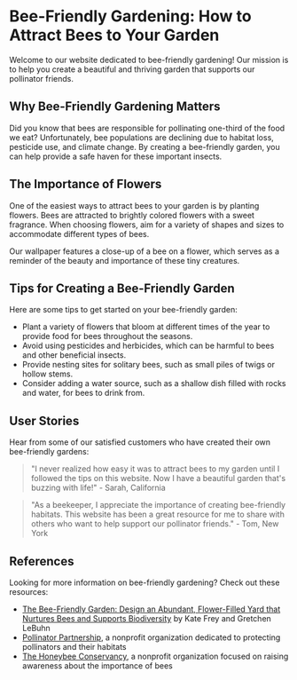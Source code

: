 <!--
Write me content for website with wallpaper which alt text is:

"A close-up of a bee on a flower"

The name/title of the page should not be 1:1 copy of the alt text but rather a real content of the website which is using this wallpaper.

- Use markdown format 
- Start with the heading
- The content should look like a real website 
- Include real sections like references, contact, user stories, etc. use things relevant to the page purpose.
- Feel free to use structure like headings, bullets, numbering, blockquotes, paragraphs, horizontal lines, etc.
- You can use formatting like bold or _italic_
- You can include UTF-8 emojis
- Links should be only #hash anchors (and you can refer to the document itself)
- Do not include images
-->

<!--font:"Montserrat"-->

# Bee-Friendly Gardening: How to Attract Bees to Your Garden

Welcome to our website dedicated to bee-friendly gardening! Our mission is to help you create a beautiful and thriving garden that supports our pollinator friends. 

## Why Bee-Friendly Gardening Matters

Did you know that bees are responsible for pollinating one-third of the food we eat? Unfortunately, bee populations are declining due to habitat loss, pesticide use, and climate change. By creating a bee-friendly garden, you can help provide a safe haven for these important insects.

## The Importance of Flowers

One of the easiest ways to attract bees to your garden is by planting flowers. Bees are attracted to brightly colored flowers with a sweet fragrance. When choosing flowers, aim for a variety of shapes and sizes to accommodate different types of bees. 

Our wallpaper features a close-up of a bee on a flower, which serves as a reminder of the beauty and importance of these tiny creatures.

## Tips for Creating a Bee-Friendly Garden

Here are some tips to get started on your bee-friendly garden:

- Plant a variety of flowers that bloom at different times of the year to provide food for bees throughout the seasons.
- Avoid using pesticides and herbicides, which can be harmful to bees and other beneficial insects.
- Provide nesting sites for solitary bees, such as small piles of twigs or hollow stems.
- Consider adding a water source, such as a shallow dish filled with rocks and water, for bees to drink from.

## User Stories

Hear from some of our satisfied customers who have created their own bee-friendly gardens:

> "I never realized how easy it was to attract bees to my garden until I followed the tips on this website. Now I have a beautiful garden that's buzzing with life!" - Sarah, California

> "As a beekeeper, I appreciate the importance of creating bee-friendly habitats. This website has been a great resource for me to share with others who want to help support our pollinator friends." - Tom, New York

## References

Looking for more information on bee-friendly gardening? Check out these resources:

- [The Bee-Friendly Garden: Design an Abundant, Flower-Filled Yard that Nurtures Bees and Supports Biodiversity](#) by Kate Frey and Gretchen LeBuhn
- [Pollinator Partnership](#), a nonprofit organization dedicated to protecting pollinators and their habitats
- [The Honeybee Conservancy](#), a nonprofit organization focused on raising awareness about the importance of bees

